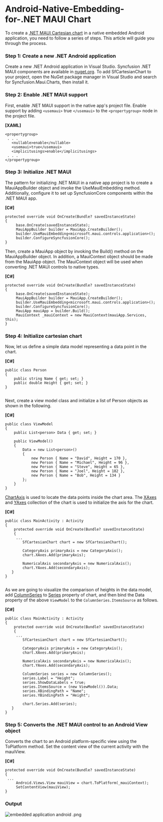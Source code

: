 # Android-Native-Embedding-for-.NET MAUI Chart
To create a [.NET MAUI Cartesian chart](https://www.syncfusion.com/maui-controls/maui-cartesian-charts) in a native embedded Android application, you need to follow a series of steps. This article will guide you through the process.
### Step 1: Create a new .NET Android application
Create a new .NET Android application in Visual Studio.
Syncfusion .NET MAUI components are available in [nuget.org](https://www.nuget.org/). To add SfCartesianChart to your project, open the NuGet package manager in Visual Studio and search for Syncfusion.Maui.Charts, then install it.
### Step 2: Enable .NET MAUI support
First, enable .NET MAUI support in the native app's project file. Enable support by adding `<usemaui>` true `</usemaui>` to the `<propertygroup>` node in the project file.

**[XAML]**
```
<propertygroup>
 . . .
   <nullable>enable</nullable>
   <usemaui>true</usemaui>
   <implicitusings>enable</implicitusings>
 . . .
</propertygroup>
```
### Step 3: Initialize .NET MAUI
The pattern for initializing .NET MAUI in a native app project is to create a MauiAppBuilder object and invoke the UseMauiEmbedding method. Additionally, configure it to set up SyncfusionCore components within the .NET MAUI app.

**[C#]**
```
protected override void OnCreate(Bundle? savedInstanceState)
{
     base.OnCreate(savedInstanceState);
     MauiAppBuilder builder = MauiApp.CreateBuilder();
     builder.UseMauiEmbedding<microsoft.maui.controls.application>();
     builder.ConfigureSyncfusionCore();
}
```
Then, create a MauiApp object by invoking the Build() method on the MauiAppBuilder object. In addition, a MauiContext object should be made from the MauiApp object. The MauiContext object will be used when converting .NET MAUI controls to native types.

**[C#]**
```
protected override void OnCreate(Bundle? savedInstanceState)
{
     base.OnCreate(savedInstanceState);
     MauiAppBuilder builder = MauiApp.CreateBuilder();
     builder.UseMauiEmbedding<microsoft.maui.controls.application>();
     builder.ConfigureSyncfusionCore();
     MauiApp mauiApp = builder.Build();
     MauiContext _mauiContext = new MauiContext(mauiApp.Services, this);
}
```
### Step 4: Initialize cartesian chart
Now, let us define a simple data model representing a data point in the chart.

**[C#]**
```
public class Person
{
    public string Name { get; set; }
    public double Height { get; set; }
}
 
```
Next, create a view model class and initialize a list of Person objects as shown in the following.


**[C#]**
```
public class ViewModel
{
    public List<person> Data { get; set; }
 
    public ViewModel()
    {
        Data = new List<person>()
        {
            new Person { Name = "David", Height = 170 },
            new Person { Name = "Michael", Height = 96 },
            new Person { Name = "Steve", Height = 65 },
            new Person { Name = "Joel", Height = 182 },
            new Person { Name = "Bob", Height = 134 }
        };
    }
}
```
[ChartAxis](https://help.syncfusion.com/cr/maui/Syncfusion.Maui.Charts.ChartAxis.html) is used to locate the data points inside the chart area. The [XAxes](https://help.syncfusion.com/cr/maui/Syncfusion.Maui.Charts.SfCartesianChart.html?tabs=tabid-1#Syncfusion_Maui_Charts_SfCartesianChart_XAxes) and [YAxes](https://help.syncfusion.com/cr/maui/Syncfusion.Maui.Charts.SfCartesianChart.html#Syncfusion_Maui_Charts_SfCartesianChart_YAxes) collection of the chart is used to initialize the axis for the chart.

**[C#]**
```
public class MainActivity : Activity
{
    protected override void OnCreate(Bundle? savedInstanceState)
    {
     ...
        SfCartesianChart chart = new SfCartesianChart();
 
        CategoryAxis primaryAxis = new CategoryAxis();
        chart.XAxes.Add(primaryAxis);
 
        NumericalAxis secondaryAxis = new NumericalAxis();
        chart.YAxes.Add(secondaryAxis);
   }
}
 
```
As we are going to visualize the comparison of heights in the data model, add [ColumnSeries](https://help.syncfusion.com/cr/maui/Syncfusion.Maui.Charts.ColumnSeries.html) to [Series](https://help.syncfusion.com/cr/maui/Syncfusion.Maui.Charts.SfCartesianChart.html#Syncfusion_Maui_Charts_SfCartesianChart_Series) property of chart, and then bind the Data property of the above `ViewModel` to the `ColumnSeries.ItemsSource` as follows.

**[C#]**
```
public class MainActivity : Activity
{
    protected override void OnCreate(Bundle? savedInstanceState)
    {
     ...
        SfCartesianChart chart = new SfCartesianChart();
 
        CategoryAxis primaryAxis = new CategoryAxis();
        chart.XAxes.Add(primaryAxis);
 
        NumericalAxis secondaryAxis = new NumericalAxis();
        chart.YAxes.Add(secondaryAxis);
        
        ColumnSeries series = new ColumnSeries();
        series.Label = "Height";
        series.ShowDataLabels = true;
        series.ItemsSource = (new ViewModel()).Data;
        series.XBindingPath = "Name";
        series.YBindingPath = "Height";
 
        chart.Series.Add(series);
   }
}
```
### Step 5: Converts the .NET MAUI control to an Android View object
Converts the chart to an Android platform-specific view using the ToPlatform method. Set the content view of the current activity with the mauiView.

**[C#]**
```
protected override void OnCreate(Bundle? savedInstanceState)
{
 ...
     Android.Views.View mauiView = chart.ToPlatform(_mauiContext);
     SetContentView(mauiView);
}
```
### Output
![embedded application android .png](https://support.syncfusion.com/kb/agent/attachment/article/14260/inline?token=eyJhbGciOiJodHRwOi8vd3d3LnczLm9yZy8yMDAxLzA0L3htbGRzaWctbW9yZSNobWFjLXNoYTI1NiIsInR5cCI6IkpXVCJ9.eyJpZCI6IjE0MzQ0Iiwib3JnaWQiOiIzIiwiaXNzIjoic3VwcG9ydC5zeW5jZnVzaW9uLmNvbSJ9.N2zAabw-dNJeVwEr7DWQgmlYWrjQ9CXi6Tyra4DW5cE)